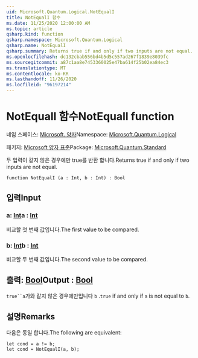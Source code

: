 ```yaml
---
uid: Microsoft.Quantum.Logical.NotEqualI
title: NotEqualI 함수
ms.date: 11/25/2020 12:00:00 AM
ms.topic: article
qsharp.kind: function
qsharp.namespace: Microsoft.Quantum.Logical
qsharp.name: NotEqualI
qsharp.summary: Returns true if and only if two inputs are not equal.
ms.openlocfilehash: dc132cbab556bd4b5d5c557ad267f1839e8039fc
ms.sourcegitcommit: a87c1aa8e7453360025e47ba614f25b02ea84ec3
ms.translationtype: MT
ms.contentlocale: ko-KR
ms.lasthandoff: 11/26/2020
ms.locfileid: "96197214"
---
```

# <a name="notequali-function"></a><span data-ttu-id="05ee2-102">NotEqualI 함수</span><span class="sxs-lookup"><span data-stu-id="05ee2-102">NotEqualI function</span></span>

<span data-ttu-id="05ee2-103">네임 스페이스: [Microsoft. 양자](xref:Microsoft.Quantum.Logical)</span><span class="sxs-lookup"><span data-stu-id="05ee2-103">Namespace: [Microsoft.Quantum.Logical](xref:Microsoft.Quantum.Logical)</span></span>

<span data-ttu-id="05ee2-104">패키지: [Microsoft 양자 표준](https://nuget.org/packages/Microsoft.Quantum.Standard)</span><span class="sxs-lookup"><span data-stu-id="05ee2-104">Package: [Microsoft.Quantum.Standard](https://nuget.org/packages/Microsoft.Quantum.Standard)</span></span>


<span data-ttu-id="05ee2-105">두 입력이 같지 않은 경우에만 true를 반환 합니다.</span><span class="sxs-lookup"><span data-stu-id="05ee2-105">Returns true if and only if two inputs are not equal.</span></span>

```qsharp
function NotEqualI (a : Int, b : Int) : Bool
```


## <a name="input"></a><span data-ttu-id="05ee2-106">입력</span><span class="sxs-lookup"><span data-stu-id="05ee2-106">Input</span></span>

### <a name="a--int"></a><span data-ttu-id="05ee2-107">a: [Int](xref:microsoft.quantum.lang-ref.int)</span><span class="sxs-lookup"><span data-stu-id="05ee2-107">a : [Int](xref:microsoft.quantum.lang-ref.int)</span></span>

<span data-ttu-id="05ee2-108">비교할 첫 번째 값입니다.</span><span class="sxs-lookup"><span data-stu-id="05ee2-108">The first value to be compared.</span></span>


### <a name="b--int"></a><span data-ttu-id="05ee2-109">b: [Int](xref:microsoft.quantum.lang-ref.int)</span><span class="sxs-lookup"><span data-stu-id="05ee2-109">b : [Int](xref:microsoft.quantum.lang-ref.int)</span></span>

<span data-ttu-id="05ee2-110">비교할 두 번째 값입니다.</span><span class="sxs-lookup"><span data-stu-id="05ee2-110">The second value to be compared.</span></span>



## <a name="output--bool"></a><span data-ttu-id="05ee2-111">출력: [Bool](xref:microsoft.quantum.lang-ref.bool)</span><span class="sxs-lookup"><span data-stu-id="05ee2-111">Output : [Bool](xref:microsoft.quantum.lang-ref.bool)</span></span>

<span data-ttu-id="05ee2-112">`true``a`가와 같지 않은 경우에만입니다 `b` .</span><span class="sxs-lookup"><span data-stu-id="05ee2-112">`true` if and only if `a` is not equal to `b`.</span></span>

## <a name="remarks"></a><span data-ttu-id="05ee2-113">설명</span><span class="sxs-lookup"><span data-stu-id="05ee2-113">Remarks</span></span>

<span data-ttu-id="05ee2-114">다음은 동일 합니다.</span><span class="sxs-lookup"><span data-stu-id="05ee2-114">The following are equivalent:</span></span>

```Q#
let cond = a != b;
let cond = NotEqualI(a, b);
```